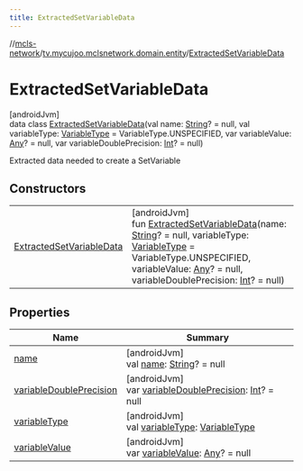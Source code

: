 ```yaml
---
title: ExtractedSetVariableData
---
```

//[mcls-network](../../../index.html)/[tv.mycujoo.mclsnetwork.domain.entity](../index.html)/[ExtractedSetVariableData](index.html)



# ExtractedSetVariableData



[androidJvm]\
data class [ExtractedSetVariableData](index.html)(val name: [String](https://kotlinlang.org/api/latest/jvm/stdlib/kotlin/-string/index.html)? = null, val variableType: [VariableType](../-variable-type/index.html) = VariableType.UNSPECIFIED, var variableValue: [Any](https://kotlinlang.org/api/latest/jvm/stdlib/kotlin/-any/index.html)? = null, var variableDoublePrecision: [Int](https://kotlinlang.org/api/latest/jvm/stdlib/kotlin/-int/index.html)? = null)

Extracted data needed to create a SetVariable



## Constructors


| | |
|---|---|
| [ExtractedSetVariableData](-extracted-set-variable-data.html) | [androidJvm]<br>fun [ExtractedSetVariableData](-extracted-set-variable-data.html)(name: [String](https://kotlinlang.org/api/latest/jvm/stdlib/kotlin/-string/index.html)? = null, variableType: [VariableType](../-variable-type/index.html) = VariableType.UNSPECIFIED, variableValue: [Any](https://kotlinlang.org/api/latest/jvm/stdlib/kotlin/-any/index.html)? = null, variableDoublePrecision: [Int](https://kotlinlang.org/api/latest/jvm/stdlib/kotlin/-int/index.html)? = null) |


## Properties


| Name | Summary |
|---|---|
| [name](name.html) | [androidJvm]<br>val [name](name.html): [String](https://kotlinlang.org/api/latest/jvm/stdlib/kotlin/-string/index.html)? = null |
| [variableDoublePrecision](variable-double-precision.html) | [androidJvm]<br>var [variableDoublePrecision](variable-double-precision.html): [Int](https://kotlinlang.org/api/latest/jvm/stdlib/kotlin/-int/index.html)? = null |
| [variableType](variable-type.html) | [androidJvm]<br>val [variableType](variable-type.html): [VariableType](../-variable-type/index.html) |
| [variableValue](variable-value.html) | [androidJvm]<br>var [variableValue](variable-value.html): [Any](https://kotlinlang.org/api/latest/jvm/stdlib/kotlin/-any/index.html)? = null |

